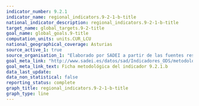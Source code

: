 ```yaml
---
indicator_number: 9.2.1
indicator_name: regional_indicators.9-2-1-b-title
national_indicator_description: regional_indicators.9-2-1-b-title
target_name: global_targets.9-2-title
goal_name: global_goals.9-title
computation_units: units.CUR_LCU
national_geographical_coverage: Asturias
source_active_1: true
source_organisation_1: "Elaborado por SADEI a partir de las fuentes reseñadas en las fichas metodológicas."
goal_meta_link: "http://www.sadei.es/datos/sad/Indicadores_ODS/metodologia/9.2.1.b.pdf"
goal_meta_link_text: Ficha metodológica del indicador 9.2.1.b
data_last_update:  
data_non_statistical: false
reporting_status: complete
graph_title: regional_indicators.9-2-1-b-title
graph_type: line
---
```

